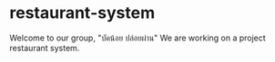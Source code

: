 # restaurant-system
Welcome to our group, "บัคน้อย ปล่อยผ่าน" We are working on a project restaurant system.
